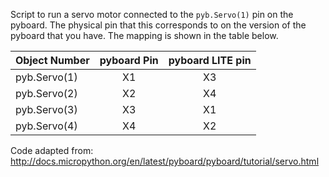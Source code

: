 Script to run a servo motor connected to the `pyb.Servo(1)` pin on the pyboard.
The physical pin that this corresponds to on the version of the pyboard that you have. The mapping is shown in the table below.

Object Number | pyboard Pin | pyboard LITE pin  
------------- | :---------: | :--------------:
pyb.Servo(1)  | X1          | X3  
pyb.Servo(2)  | X2          | X4  
pyb.Servo(3)  | X3          | X1  
pyb.Servo(4)  | X4          | X2  

Code adapted from: 
 http://docs.micropython.org/en/latest/pyboard/pyboard/tutorial/servo.html


